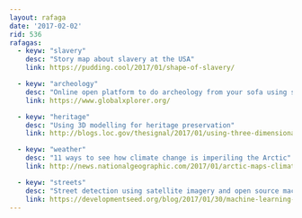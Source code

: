 ```yaml
---
layout: rafaga
date: '2017-02-02'
rid: 536
rafagas:
  - keyw: "slavery"
    desc: "Story map about slavery at the USA"
    link: https://pudding.cool/2017/01/shape-of-slavery/

  - keyw: "archeology"
    desc: "Online open platform to do archeology from your sofa using satellite imagery"
    link: https://www.globalxplorer.org/

  - keyw: "heritage"
    desc: "Using 3D modelling for heritage preservation"
    link: http://blogs.loc.gov/thesignal/2017/01/using-three-dimensional-modeling-to-preserve-cultural-heritage/

  - keyw: "weather"
    desc: "11 ways to see how climate change is imperiling the Arctic"
    link: http://news.nationalgeographic.com/2017/01/arctic-maps-climate-change/

  - keyw: "streets"
    desc: "Street detection using satellite imagery and open source machine learning"
    link: https://developmentseed.org/blog/2017/01/30/machine-learning-learnings/
---
```



